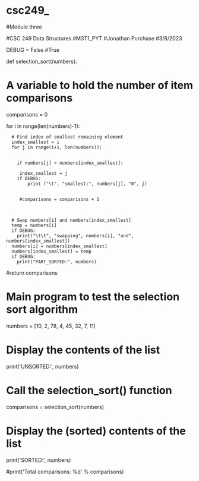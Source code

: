# csc249_

#Module three

#CSC 249 Data Structures
#M3T1_PYT
#Jonathan Purchase
#3/8/2023


DEBUG = False #True 

def selection_sort(numbers):
   # A variable to hold the number of item comparisons
   comparisons = 0

   for i in range(len(numbers)-1):
     
      # Find index of smallest remaining element
      index_smallest = i
      for j in range(i+1, len(numbers)):
        
        
        if numbers[j] < numbers[index_smallest]:  
       
         index_smallest = j
        if DEBUG:
            print ("\t", "smallest:", numbers[j], "0", j) 
         
        
         #comparisons = comparisons + 1
        

      
      # Swap numbers[i] and numbers[index_smallest]
      temp = numbers[i]
      if DEBUG: 
        print("\t\t", "swapping", numbers[i], "and", numbers[index_smallest])
      numbers[i] = numbers[index_smallest]
      numbers[index_smallest] = temp
      if DEBUG:
        print("PART_SORTED:", numbers)    
   #return comparisons


# Main program to test the selection sort algorithm
numbers = [10, 2, 78, 4, 45, 32, 7, 11]

# Display the contents of the list

print('UNSORTED:', numbers)

# Call the selection_sort() function
comparisons = selection_sort(numbers)

# Display the (sorted) contents of the list
print('SORTED:', numbers)

#print('Total comparisons: %d' % comparisons)

